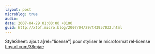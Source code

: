 ```yaml
---
layout: post
microblog: true
audio: 
date: 2007-04-29 01:00:00 +0100
guid: http://xtof.micro.blog/2007/04/29/t43957032.html
---
```

StyleSheet: ajout a[rel="license"] pour styliser le microformat rel-license [tinyurl.com/38mjae](http://tinyurl.com/38mjae)

